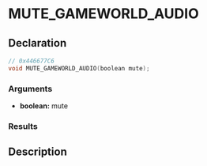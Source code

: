 # MUTE_GAMEWORLD_AUDIO

## Declaration
```cpp
// 0x446677C6
void MUTE_GAMEWORLD_AUDIO(boolean mute);
```

### Arguments
- **boolean:** mute

### Results

## Description
